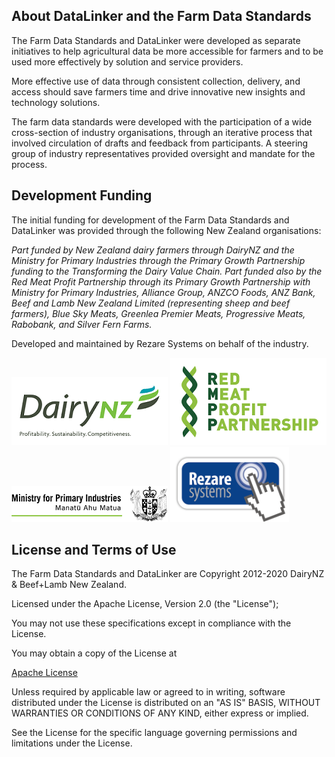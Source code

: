 <h2 id="datalinker">About DataLinker and the Farm Data Standards</h2>
<p>The Farm Data Standards and DataLinker were developed as separate initiatives to help agricultural data be more accessible for 
farmers and to be used more effectively by solution and service providers.</p>
<p>More effective use of data through consistent collection, delivery, and access should save farmers time and drive innovative new 
insights and technology solutions.</p>
<p>The farm data standards were developed with the participation of a wide cross-section of industry organisations, through an iterative process that involved circulation of 
drafts and feedback from participants. A steering group of industry representatives provided oversight and mandate for the process.</p>
<h2 id="datalinker">Development Funding</h2>
<p>The initial funding for development of the Farm Data Standards and DataLinker was provided through the following New Zealand 
organisations:</p>
<p><em>Part funded by New Zealand dairy farmers through DairyNZ and the Ministry for Primary Industries through the Primary Growth Partnership funding to the 
Transforming the Dairy Value Chain. Part funded also by the Red Meat Profit Partnership through its Primary Growth Partnership with Ministry for Primary 
Industries, Alliance Group, ANZCO Foods, ANZ Bank, Beef and Lamb New Zealand Limited (representing sheep and beef farmers), Blue Sky Meats, Greenlea Premier Meats,
Progressive Meats, Rabobank, and Silver Fern Farms.</em></p>
<p>Developed and maintained by Rezare Systems on behalf of the industry.</p>

<img src="images/DairyNZ-Limited-logo.png" alt="DairyNZ">
<img src="images/RMPP-logo.png" alt="RMPP">
<img src="images/MPI-logo.png" alt="MPI">
<img src="images/rezare.png" alt="DataLinker" height="120">

<h2 id="datalinker">License and Terms of Use</h2>
<p>The Farm Data Standards and DataLinker are Copyright 2012-2020 DairyNZ & Beef+Lamb New Zealand.</p>
<p>Licensed under the Apache License, Version 2.0 (the "License"); </p>
<p>You may not use these specifications except in compliance with the License.</p>
<p>You may obtain a copy of the License at</p>
<a href="http://www.apache.org/licenses/LICENSE-2.0" class="btn">Apache License</a>
<p>Unless required by applicable law or agreed to in writing, software distributed under the License is distributed on an "AS IS" BASIS, 
WITHOUT WARRANTIES OR CONDITIONS OF ANY KIND, either express or implied.</p>
<p>See the License for the specific language governing permissions and limitations under the License.</p>
